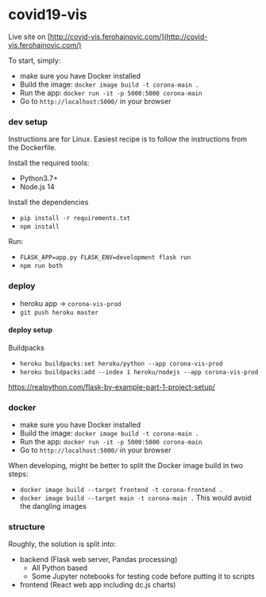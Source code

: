 # covid19-vis

Live site on [http://covid-vis.ferohajnovic.com/](http://covid-vis.ferohajnovic.com/)

To start, simply:
* make sure you have Docker installed
* Build the image: `docker image build -t corona-main .`
* Run the app: `docker run -it -p 5000:5000 corona-main`
* Go to `http://localhost:5000/` in your browser

### dev setup

Instructions are for Linux. Easiest recipe is to follow the instructions from the Dockerfile.

Install the required tools:

- Python3.7+
- Node.js 14

Install the dependencies

* `pip install -r requirements.txt`
* `npm install`

Run: 

* `FLASK_APP=app.py FLASK_ENV=development flask run`
* `npm run both`

### deploy

* heroku app -> `corona-vis-prod`
* `git push heroku master`

#### deploy setup

Buildpacks

* `heroku buildpacks:set heroku/python --app corona-vis-prod`
* `heroku buildpacks:add --index 1 heroku/nodejs --app corona-vis-prod`

https://realpython.com/flask-by-example-part-1-project-setup/ 

### docker

* make sure you have Docker installed
* Build the image: `docker image build -t corona-main .`
* Run the app: `docker run -it -p 5000:5000 corona-main`
* Go to `http://localhost:5000/` in your browser

When developing, might be better to split the Docker image build in two steps:
* `docker image build --target frontend -t corona-frontend .`
* `docker image build --target main -t corona-main .`
This would avoid the dangling images

### structure

Roughly, the solution is split into:

- backend (Flask web server, Pandas processing)
    - All Python based
    - Some Jupyter notebooks for testing code before putting it to scripts
- frontend (React web app including dc.js charts)